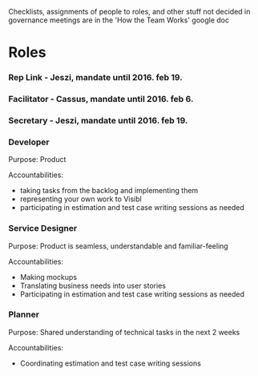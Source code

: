 Checklists, assignments of people to roles, and other stuff not decided in governance meetings are in the 'How the Team Works' google doc

# Roles

### Rep Link - Jeszi, mandate until 2016. feb 19.
### Facilitator - Cassus, mandate until 2016. feb 6.
### Secretary - Jeszi, mandate until 2016. feb 19.

### Developer

Purpose: Product

Accountabilities:
- taking tasks from the backlog and implementing them
- representing your own work to Visibl
- participating in estimation and test case writing sessions as needed

### Service Designer

Purpose: Product is seamless, understandable and familiar-feeling

Accountabilities:
- Making mockups
- Translating business needs into user stories
- Participating in estimation and test case writing sessions as needed

### Planner

Purpose: Shared understanding of technical tasks in the next 2 weeks

Accountabilities:
- Coordinating estimation and test case writing sessions
